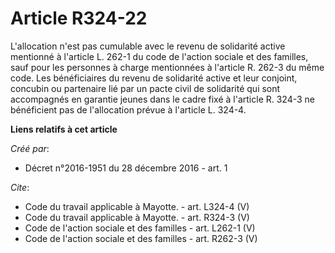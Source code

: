 # Article R324-22

L'allocation n'est pas cumulable avec le revenu de solidarité active mentionné à l'article L. 262-1 du code de l'action
sociale et des familles, sauf pour les personnes à charge mentionnées à l'article R. 262-3 du même code. Les bénéficiaires du
revenu de solidarité active et leur conjoint, concubin ou partenaire lié par un pacte civil de solidarité qui sont
accompagnés en garantie jeunes dans le cadre fixé à l'article R. 324-3 ne bénéficient pas de l'allocation prévue à l'article
L. 324-4.

**Liens relatifs à cet article**

_Créé par_:

  - Décret n°2016-1951 du 28 décembre 2016 - art. 1

_Cite_:

  - Code du travail applicable à Mayotte. - art. L324-4 (V)
  - Code du travail applicable à Mayotte. - art. R324-3 (V)
  - Code de l'action sociale et des familles - art. L262-1 (V)
  - Code de l'action sociale et des familles - art. R262-3 (V)
